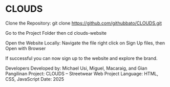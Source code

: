 # CLOUDS
Clone the Repository: git clone https://github.com/githubbato/CLOUDS.git

Go to the Project Folder then cd clouds-website

Open the Website Locally: Navigate the file right click on Sign Up files, then Open with Browser

If successful you can now sign up to the website and explore the brand.

Developers
Developed by: Michael Usi, Miguel, Macaraig, and Gian Pangilinan
Project: CLOUDS – Streetwear Web Project
Language: HTML, CSS, JavaScript
Date: 2025
